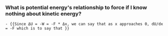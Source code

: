 ### What is potential energy's relationship to force if I know nothing about kinetic energy?
	- {{Since ΔU = -W = -F * Δx, we can say that as x approaches 0, dU/dx = -F which is to say that }}